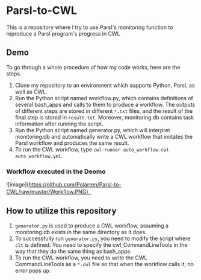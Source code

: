 # Parsl-to-CWL
This is a repository where I try to use Parsl's monitoring function to reproduce a Parsl program's progress in CWL

## Demo
To go through a whole procedure of how my code works, here are the steps.
1. Clone my repository to an environment which supports Python, Parsl, as well as CWL. 
2. Run the Python script named workflow.py, which contains definitions of several bash_apps and calls to them to produce a workflow. The outputs of different steps are stored in different `*.txt` files, and the result of the final step is stored in `result.txt`. Moreover, monitoring.db contains task information after running the script.
3. Run the Python script named generator.py, which will interpret monitoring.db and automatically write a CWL workflow that imitates the Parsl workflow and produces the same result.
4. To run the CWL workflow, type `cwl-runner auto_workflow.cwl auto_workflow.yml`.
### Workflow executed in the Deomo
![image](https://github.com/Polarren/Parsl-to-CWL/raw/master/Workflow.PNG）

## How to utilize this repository
1. `generator.py` is used to produce a CWL workflow, assuming a monitoring.db exists in the same directory as it does. 
2. To successfully run `generator.py`, you need to modify the script where `clt` is defined. You need to specify the cwl_CommandLineTools in the way that they do the same thing as bash_apps.
3. To run the CWL workflow, you need to write the CWL CommandLineTools as a `*.cwl` file so that when the workflow calls it, no error pops up.
